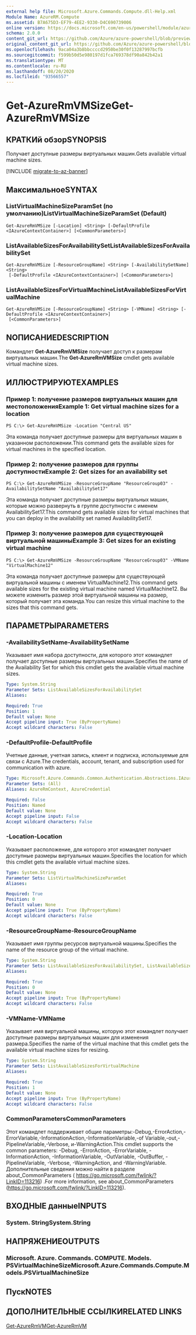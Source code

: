 ```yaml
---
external help file: Microsoft.Azure.Commands.Compute.dll-Help.xml
Module Name: AzureRM.Compute
ms.assetid: B7A675D3-EF79-4EE2-9330-D4C690739006
online version: https://docs.microsoft.com/en-us/powershell/module/azurerm.compute/get-azurermvmsize
schema: 2.0.0
content_git_url: https://github.com/Azure/azure-powershell/blob/preview/src/ResourceManager/Compute/Commands.Compute/help/Get-AzureRmVMSize.md
original_content_git_url: https://github.com/Azure/azure-powershell/blob/preview/src/ResourceManager/Compute/Commands.Compute/help/Get-AzureRmVMSize.md
ms.openlocfilehash: 9aca04a3b8bbccccd2950be30f0f13287997bcfb
ms.sourcegitcommit: f599b50d5e980197d1fca769378df90a842b42a1
ms.translationtype: MT
ms.contentlocale: ru-RU
ms.lasthandoff: 08/20/2020
ms.locfileid: "93566557"
---
```

# <span data-ttu-id="2e376-101">Get-AzureRmVMSize</span><span class="sxs-lookup"><span data-stu-id="2e376-101">Get-AzureRmVMSize</span></span>

## <span data-ttu-id="2e376-102">КРАТКИй обзор</span><span class="sxs-lookup"><span data-stu-id="2e376-102">SYNOPSIS</span></span>
<span data-ttu-id="2e376-103">Получает доступные размеры виртуальных машин.</span><span class="sxs-lookup"><span data-stu-id="2e376-103">Gets available virtual machine sizes.</span></span>

[!INCLUDE [migrate-to-az-banner](../../includes/migrate-to-az-banner.md)]

## <span data-ttu-id="2e376-104">Максимальное</span><span class="sxs-lookup"><span data-stu-id="2e376-104">SYNTAX</span></span>

### <span data-ttu-id="2e376-105">ListVirtualMachineSizeParamSet (по умолчанию)</span><span class="sxs-lookup"><span data-stu-id="2e376-105">ListVirtualMachineSizeParamSet (Default)</span></span>
```
Get-AzureRmVMSize [-Location] <String> [-DefaultProfile <IAzureContextContainer>] [<CommonParameters>]
```

### <span data-ttu-id="2e376-106">ListAvailableSizesForAvailabilitySet</span><span class="sxs-lookup"><span data-stu-id="2e376-106">ListAvailableSizesForAvailabilitySet</span></span>
```
Get-AzureRmVMSize [-ResourceGroupName] <String> [-AvailabilitySetName] <String>
 [-DefaultProfile <IAzureContextContainer>] [<CommonParameters>]
```

### <span data-ttu-id="2e376-107">ListAvailableSizesForVirtualMachine</span><span class="sxs-lookup"><span data-stu-id="2e376-107">ListAvailableSizesForVirtualMachine</span></span>
```
Get-AzureRmVMSize [-ResourceGroupName] <String> [-VMName] <String> [-DefaultProfile <IAzureContextContainer>]
 [<CommonParameters>]
```

## <span data-ttu-id="2e376-108">NОПИСАНИЕ</span><span class="sxs-lookup"><span data-stu-id="2e376-108">DESCRIPTION</span></span>
<span data-ttu-id="2e376-109">Командлет **Get-AzureRmVMSize** получает доступ к размерам виртуальных машин.</span><span class="sxs-lookup"><span data-stu-id="2e376-109">The **Get-AzureRmVMSize** cmdlet gets available virtual machine sizes.</span></span>

## <span data-ttu-id="2e376-110">ИЛЛЮСТРИРУЮТ</span><span class="sxs-lookup"><span data-stu-id="2e376-110">EXAMPLES</span></span>

### <span data-ttu-id="2e376-111">Пример 1: получение размеров виртуальных машин для местоположения</span><span class="sxs-lookup"><span data-stu-id="2e376-111">Example 1: Get virtual machine sizes for a location</span></span>
```
PS C:\> Get-AzureRmVMSize -Location "Central US"
```

<span data-ttu-id="2e376-112">Эта команда получает доступные размеры для виртуальных машин в указанном расположении.</span><span class="sxs-lookup"><span data-stu-id="2e376-112">This command gets the available sizes for virtual machines in the specified location.</span></span>

### <span data-ttu-id="2e376-113">Пример 2: получение размеров для группы доступности</span><span class="sxs-lookup"><span data-stu-id="2e376-113">Example 2: Get sizes for an availability set</span></span>
```
PS C:\> Get-AzureRmVMSize -ResourceGroupName "ResourceGroup03" -AvailabilitySetName "AvailabilitySet17"
```

<span data-ttu-id="2e376-114">Эта команда получает доступные размеры виртуальных машин, которые можно развернуть в группе доступности с именем AvailabilitySet17.</span><span class="sxs-lookup"><span data-stu-id="2e376-114">This command gets available sizes for virtual machines that you can deploy in the availability set named AvailabilitySet17.</span></span>

### <span data-ttu-id="2e376-115">Пример 3: получение размеров для существующей виртуальной машины</span><span class="sxs-lookup"><span data-stu-id="2e376-115">Example 3: Get sizes for an existing virtual machine</span></span>
```
PS C:\> Get-AzureRmVMSize -ResourceGroupName "ResourceGroup03" -VMName "VirtualMachine12"
```

<span data-ttu-id="2e376-116">Эта команда получает доступные размеры для существующей виртуальной машины с именем VirtualMachine12.</span><span class="sxs-lookup"><span data-stu-id="2e376-116">This command gets available sizes for the existing virtual machine named VirtualMachine12.</span></span>
<span data-ttu-id="2e376-117">Вы можете изменить размер этой виртуальной машины на размер, который получает эта команда.</span><span class="sxs-lookup"><span data-stu-id="2e376-117">You can resize this virtual machine to the sizes that this command gets.</span></span>

## <span data-ttu-id="2e376-118">ПАРАМЕТРЫ</span><span class="sxs-lookup"><span data-stu-id="2e376-118">PARAMETERS</span></span>

### <span data-ttu-id="2e376-119">-AvailabilitySetName</span><span class="sxs-lookup"><span data-stu-id="2e376-119">-AvailabilitySetName</span></span>
<span data-ttu-id="2e376-120">Указывает имя набора доступности, для которого этот командлет получает доступные размеры виртуальных машин.</span><span class="sxs-lookup"><span data-stu-id="2e376-120">Specifies the name of the Availability Set for which this cmdlet gets the available virtual machine sizes.</span></span>

```yaml
Type: System.String
Parameter Sets: ListAvailableSizesForAvailabilitySet
Aliases:

Required: True
Position: 1
Default value: None
Accept pipeline input: True (ByPropertyName)
Accept wildcard characters: False
```

### <span data-ttu-id="2e376-121">-DefaultProfile</span><span class="sxs-lookup"><span data-stu-id="2e376-121">-DefaultProfile</span></span>
<span data-ttu-id="2e376-122">Учетные данные, учетная запись, клиент и подписка, используемые для связи с Azure.</span><span class="sxs-lookup"><span data-stu-id="2e376-122">The credentials, account, tenant, and subscription used for communication with azure.</span></span>

```yaml
Type: Microsoft.Azure.Commands.Common.Authentication.Abstractions.IAzureContextContainer
Parameter Sets: (All)
Aliases: AzureRmContext, AzureCredential

Required: False
Position: Named
Default value: None
Accept pipeline input: False
Accept wildcard characters: False
```

### <span data-ttu-id="2e376-123">-Location</span><span class="sxs-lookup"><span data-stu-id="2e376-123">-Location</span></span>
<span data-ttu-id="2e376-124">Указывает расположение, для которого этот командлет получает доступные размеры виртуальных машин.</span><span class="sxs-lookup"><span data-stu-id="2e376-124">Specifies the location for which this cmdlet gets the available virtual machine sizes.</span></span>

```yaml
Type: System.String
Parameter Sets: ListVirtualMachineSizeParamSet
Aliases:

Required: True
Position: 0
Default value: None
Accept pipeline input: True (ByPropertyName)
Accept wildcard characters: False
```

### <span data-ttu-id="2e376-125">-ResourceGroupName</span><span class="sxs-lookup"><span data-stu-id="2e376-125">-ResourceGroupName</span></span>
<span data-ttu-id="2e376-126">Указывает имя группы ресурсов виртуальной машины.</span><span class="sxs-lookup"><span data-stu-id="2e376-126">Specifies the name of the resource group of the virtual machine.</span></span>

```yaml
Type: System.String
Parameter Sets: ListAvailableSizesForAvailabilitySet, ListAvailableSizesForVirtualMachine
Aliases:

Required: True
Position: 0
Default value: None
Accept pipeline input: True (ByPropertyName)
Accept wildcard characters: False
```

### <span data-ttu-id="2e376-127">-VMName</span><span class="sxs-lookup"><span data-stu-id="2e376-127">-VMName</span></span>
<span data-ttu-id="2e376-128">Указывает имя виртуальной машины, которую этот командлет получает доступные размеры виртуальных машин для изменения размера.</span><span class="sxs-lookup"><span data-stu-id="2e376-128">Specifies the name of the virtual machine that this cmdlet gets the available virtual machine sizes for resizing.</span></span>

```yaml
Type: System.String
Parameter Sets: ListAvailableSizesForVirtualMachine
Aliases:

Required: True
Position: 1
Default value: None
Accept pipeline input: True (ByPropertyName)
Accept wildcard characters: False
```

### <span data-ttu-id="2e376-129">CommonParameters</span><span class="sxs-lookup"><span data-stu-id="2e376-129">CommonParameters</span></span>
<span data-ttu-id="2e376-130">Этот командлет поддерживает общие параметры:-Debug,-ErrorAction,-ErrorVariable,-InformationAction,-InformationVariable,-of Variable,-out,-PipelineVariable,-Verbose, и-WarningAction.</span><span class="sxs-lookup"><span data-stu-id="2e376-130">This cmdlet supports the common parameters: -Debug, -ErrorAction, -ErrorVariable, -InformationAction, -InformationVariable, -OutVariable, -OutBuffer, -PipelineVariable, -Verbose, -WarningAction, and -WarningVariable.</span></span> <span data-ttu-id="2e376-131">Дополнительные сведения можно найти в разделе about_CommonParameters ( https://go.microsoft.com/fwlink/?LinkID=113216) .</span><span class="sxs-lookup"><span data-stu-id="2e376-131">For more information, see about_CommonParameters (https://go.microsoft.com/fwlink/?LinkID=113216).</span></span>

## <span data-ttu-id="2e376-132">ВХОДНЫЕ данные</span><span class="sxs-lookup"><span data-stu-id="2e376-132">INPUTS</span></span>

### <span data-ttu-id="2e376-133">System. String</span><span class="sxs-lookup"><span data-stu-id="2e376-133">System.String</span></span>

## <span data-ttu-id="2e376-134">НАПРЯЖЕНИЕ</span><span class="sxs-lookup"><span data-stu-id="2e376-134">OUTPUTS</span></span>

### <span data-ttu-id="2e376-135">Microsoft. Azure. Commands. COMPUTE. Models. PSVirtualMachineSize</span><span class="sxs-lookup"><span data-stu-id="2e376-135">Microsoft.Azure.Commands.Compute.Models.PSVirtualMachineSize</span></span>

## <span data-ttu-id="2e376-136">Пуск</span><span class="sxs-lookup"><span data-stu-id="2e376-136">NOTES</span></span>

## <span data-ttu-id="2e376-137">ДОПОЛНИТЕЛЬНЫЕ ССЫЛКИ</span><span class="sxs-lookup"><span data-stu-id="2e376-137">RELATED LINKS</span></span>

[<span data-ttu-id="2e376-138">Get-AzureRmVM</span><span class="sxs-lookup"><span data-stu-id="2e376-138">Get-AzureRmVM</span></span>](./Get-AzureRmVM.md)


